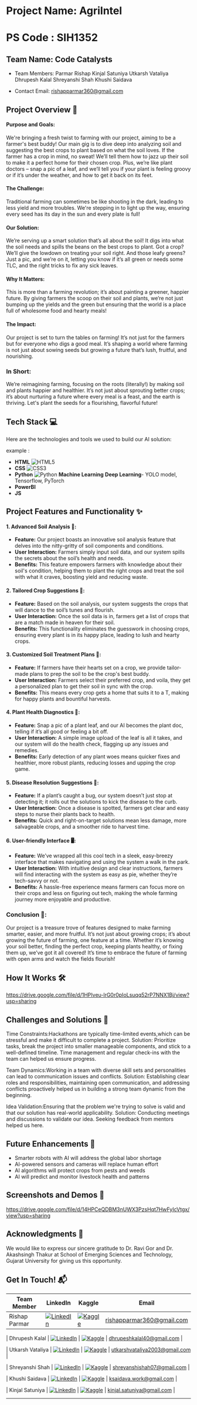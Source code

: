 # Project Name: AgriIntel
# PS Code : SIH1352
## Team Name: Code Catalysts
- Team Members: Parmar Rishap
                Kinjal Satuniya
                Utkarsh Vataliya
                Dhrupesh Kalal
                Shreyanshi Shah
                Khushi Saidava

- Contact Email: rishapparmar360@gmail.com


## Project Overview 🚀


#### **Purpose and Goals:**
We're bringing a fresh twist to farming with our project, aiming to be a farmer's best buddy! Our main gig is to dive deep into analyzing soil and suggesting the best crops to plant based on what the soil loves. If the farmer has a crop in mind, no sweat! We’ll tell them how to jazz up their soil to make it a perfect home for their chosen crop. Plus, we’re like plant doctors – snap a pic of a leaf, and we’ll tell you if your plant is feeling groovy or if it’s under the weather, and how to get it back on its feet.

#### **The Challenge:**
Traditional farming can sometimes be like shooting in the dark, leading to less yield and more troubles. We're stepping in to light up the way, ensuring every seed has its day in the sun and every plate is full!

#### **Our Solution:**
We’re serving up a smart solution that’s all about the soil! It digs into what the soil needs and spills the beans on the best crops to plant. Got a crop? We’ll give the lowdown on treating your soil right. And those leafy greens? Just a pic, and we’re on it, letting you know if it’s all green or needs some TLC, and the right tricks to fix any sick leaves.

#### **Why It Matters:**
This is more than a farming revolution; it’s about painting a greener, happier future. By giving farmers the scoop on their soil and plants, we’re not just bumping up the yields and the green but ensuring that the world is a place full of wholesome food and hearty meals!

#### **The Impact:**
Our project is set to turn the tables on farming! It’s not just for the farmers but for everyone who digs a good meal. It’s shaping a world where farming is not just about sowing seeds but growing a future that’s lush, fruitful, and nourishing.

### **In Short:**
We’re reimagining farming, focusing on the roots (literally!) by making soil and plants happier and healthier. It’s not just about sprouting better crops; it’s about nurturing a future where every meal is a feast, and the earth is thriving. Let's plant the seeds for a flourishing, flavorful future!
## Tech Stack 💻

Here are the technologies and tools we used to build our AI solution:

example :

* **HTML** <img src="https://img.shields.io/badge/HTML5-E34F2C?style=for-the-badge&logo=html5" alt="HTML5">
* **CSS** <img src="https://img.shields.io/badge/CSS3-1572B6?style=for-the-badge&logo=css3" alt="CSS3">
* **Python** <img src="https://img.shields.io/badge/Python-3776AB?style=for-the-badge&logo=python" alt="Python">
      **Machine Learning**
      **Deep Learning**- YOLO model, Tensorflow, PyTorch
* **PowerBI**
* **JS**



## Project Features and Functionality ✨

#### **1. Advanced Soil Analysis 🌱:**
   - **Feature:** Our project boasts an innovative soil analysis feature that delves into the nitty-gritty of soil components and conditions.
   - **User Interaction:** Farmers simply input soil data, and our system spills the secrets about the soil’s health and needs.
   - **Benefits:** This feature empowers farmers with knowledge about their soil's condition, helping them to plant the right crops and treat the soil with what it craves, boosting yield and reducing waste.

#### **2. Tailored Crop Suggestions 🌾:**
   - **Feature:** Based on the soil analysis, our system suggests the crops that will dance to the soil’s tunes and flourish.
   - **User Interaction:** Once the soil data is in, farmers get a list of crops that are a match made in heaven for their soil.
   - **Benefits:** This functionality eliminates the guesswork in choosing crops, ensuring every plant is in its happy place, leading to lush and hearty crops.

#### **3. Customized Soil Treatment Plans 🌿:**
   - **Feature:** If farmers have their hearts set on a crop, we provide tailor-made plans to prep the soil to be the crop's best buddy.
   - **User Interaction:** Farmers select their preferred crop, and voila, they get a personalized plan to get their soil in sync with the crop.
   - **Benefits:** This means every crop gets a home that suits it to a T, making for happy plants and bountiful harvests.

#### **4. Plant Health Diagnostics 🍃:**
   - **Feature:** Snap a pic of a plant leaf, and our AI becomes the plant doc, telling if it’s all good or feeling a bit off.
   - **User Interaction:** A simple image upload of the leaf is all it takes, and our system will do the health check, flagging up any issues and remedies.
   - **Benefits:** Early detection of any plant woes means quicker fixes and healthier, more robust plants, reducing losses and upping the crop game.

#### **5. Disease Resolution Suggestions 🌺:**
   - **Feature:** If a plant’s caught a bug, our system doesn’t just stop at detecting it; it rolls out the solutions to kick the disease to the curb.
   - **User Interaction:** Once a disease is spotted, farmers get clear and easy steps to nurse their plants back to health.
   - **Benefits:** Quick and right-on-target solutions mean less damage, more salvageable crops, and a smoother ride to harvest time.

#### **6. User-friendly Interface 🖥️:**
   - **Feature:** We’ve wrapped all this cool tech in a sleek, easy-breezy interface that makes navigating and using the system a walk in the park.
   - **User Interaction:** With intuitive design and clear instructions, farmers will find interacting with the system as easy as pie, whether they’re tech-savvy or not.
   - **Benefits:** A hassle-free experience means farmers can focus more on their crops and less on figuring out tech, making the whole farming journey more enjoyable and productive.

### **Conclusion 🌟:**
Our project is a treasure trove of features designed to make farming smarter, easier, and more fruitful. It’s not just about growing crops; it’s about growing the future of farming, one feature at a time. Whether it’s knowing your soil better, finding the perfect crop, keeping plants healthy, or fixing them up, we’ve got it all covered! It’s time to embrace the future of farming with open arms and watch the fields flourish!

## How It Works 🛠️
https://drive.google.com/file/d/1HPIveu-lrG0r0pIoLsuqq52rP7NNX1Bj/view?usp=sharing

## Challenges and Solutions 🧠
Time Constraints:Hackathons are typically time-limited events,which can be stressful and make it difficult to complete a project.
Solution: Prioritize tasks, break the project into smaller manageable components, and stick to a well-defined timeline. Time management and regular check-ins with the team can helped us ensure progress.

Team Dynamics:Working in a team with diverse skill sets and personalities can lead to communication issues and conflicts.
Solution: Establishing clear roles and responsibilities, maintaining open communication, and addressing conflicts proactively helped us in building a strong team dynamic from the beginning.

Idea Validation:Ensuring that the problem we're trying to solve is valid and that our solution has real-world applicability.
Solution: Conducting meetings and discussions to validate our idea. Seeking feedback from mentors helped us here.


## Future Enhancements 🚧

- Smarter robots with AI will address the global labor shortage
- AI-powered sensors and cameras will replace human effort
- AI algorithms will protect crops from pests and weeds
- AI will predict and monitor livestock health and patterns

## Screenshots and Demos 📸
https://drive.google.com/file/d/14HPCeQDBM3nUWX3PzsHqt7HwFyIcVtgx/view?usp=sharing

## Acknowledgments 🙌
We would like to express our sincere gratitude to Dr. Ravi Gor and Dr. Akashsingh Thakur at School of Emerging Sciences and Technology, Gujarat University for giving us this opportunity.

## Get In Touch! 📬


| Team Member | LinkedIn | Kaggle | Email |
|---|---|---|---|
| Rishap Parmar | [![LinkedIn](https://www.linkedin.com/in/rishap-parmar-bb59971b9/)](https://www.linkedin.com/in/rishap-parmar-bb59971b9/) | [![Kaggle](https://www.kaggle.com/rishapparmar)](https://www.kaggle.com/rishapparmar) | [rishapparmar360@gmail.com](mailto:rishapparmar360@gmail.com) |

| Dhrupesh Kalal | [![LinkedIn](https://www.linkedin.com/in/dhrupesh-kalal-2a9b23273/)](https://www.linkedin.com/in/dhrupesh-kalal-2a9b23273/) | [![Kaggle](https://www.kaggle.com/kdslegend)](https://www.kaggle.com/kdslegend) | [dhrupeshkalal40@gmail.com](mailto:dhrupeshkalal40@gmail.com) |

| Utkarsh Vataliya | [![LinkedIn](https://www.linkedin.com/in/utkarsh-vataliya-a7a467210)](https://www.linkedin.com/in/utkarsh-vataliya-a7a467210) | [![Kaggle](https://www.kaggle.com/utkarshvataliya)](https://www.kaggle.com/utkarshvataliya) | [utkarshvataliya2003@gmail.com](mailto:utkarshvataliya2003@gmail.com) |

| Shreyanshi Shah | [![LinkedIn](https://www.linkedin.com/in/shreyanshi-shah-4abb29220/)](https://www.linkedin.com/in/shreyanshi-shah-4abb29220/) | [![Kaggle](https://www.kaggle.com/shre187)](https://www.kaggle.com/shre187) | [shreyanshishah07@gmail.com](mailto:shreyanshishah07.com) |

| Khushi Saidava | [![LinkedIn](https://www.linkedin.com/in/khushi-saidava/)](https://www.linkedin.com/in/khushi-saidava/) | [![Kaggle](https://www.kaggle.com/khushisaidava)](https://www.kaggle.com/khushisaidava) | [ksaidava.work@gmail.com](mailto:ksaidava.work@gmail.com) |

| Kinjal Satuniya | [![LinkedIn](https://www.linkedin.com/in/kinjal-satuniya-3932451ba/)](https://www.linkedin.com/in/kinjal-satuniya-3932451ba/) | [![Kaggle](https://www.kaggle.com/kinjalsatuniya)](https://www.kaggle.com/kinjalsatuniya) | [kinjal.satuniya@gmail.com](mailto:kinjal.satuniya@gmail.com) |

---






